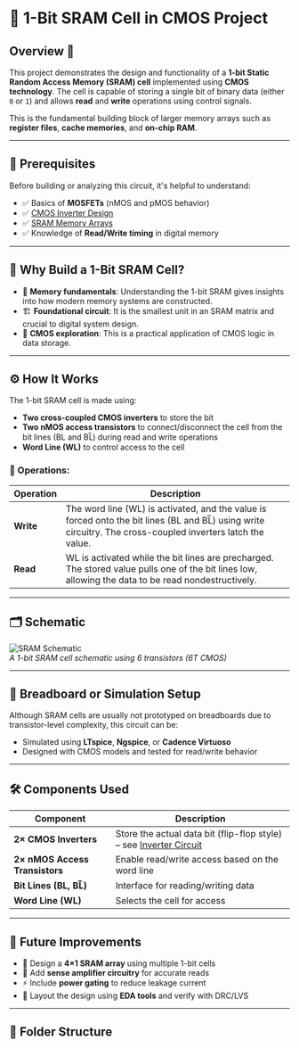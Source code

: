 # 🧠 1-Bit SRAM Cell in CMOS Project  

## Overview 🧩  
This project demonstrates the design and functionality of a **1-bit Static Random Access Memory (SRAM) cell** implemented using **CMOS technology**. The cell is capable of storing a single bit of binary data (either `0` or `1`) and allows **read** and **write** operations using control signals.

This is the fundamental building block of larger memory arrays such as **register files**, **cache memories**, and **on-chip RAM**.

---

## 📌 Prerequisites  
Before building or analyzing this circuit, it's helpful to understand:  
- ✅ Basics of **MOSFETs** (nMOS and pMOS behavior)  
- ✅ [CMOS Inverter Design](../../Digital_Circuit/Logic_Gates/CMOS_Logic_Gates/CMOS_NOT_Gate)  
- ✅ [SRAM Memory Arrays](../../Digital_Circuit/Memory_Circuit/RAM)  
- ✅ Knowledge of **Read/Write timing** in digital memory  

---

## 🧠 Why Build a 1-Bit SRAM Cell?  
- 🔬 **Memory fundamentals**: Understanding the 1-bit SRAM gives insights into how modern memory systems are constructed.  
- 🏗️ **Foundational circuit**: It is the smallest unit in an SRAM matrix and crucial to digital system design.  
- 🧪 **CMOS exploration**: This is a practical application of CMOS logic in data storage.  

---

## ⚙️ How It Works  

The 1-bit SRAM cell is made using:  
- **Two cross-coupled CMOS inverters** to store the bit  
- **Two nMOS access transistors** to connect/disconnect the cell from the bit lines (BL and BL̅) during read and write operations  
- **Word Line (WL)** to control access to the cell

### 🧾 Operations:

| Operation | Description |
|----------|-------------|
| **Write** | The word line (WL) is activated, and the value is forced onto the bit lines (BL and BL̅) using write circuitry. The cross-coupled inverters latch the value. |
| **Read** | WL is activated while the bit lines are precharged. The stored value pulls one of the bit lines low, allowing the data to be read nondestructively. |

---

## 🗂️ Schematic  

![SRAM Schematic](./sram_schematic.png)  
*A 1-bit SRAM cell schematic using 6 transistors (6T CMOS)*

---

## 🔌 Breadboard or Simulation Setup  

Although SRAM cells are usually not prototyped on breadboards due to transistor-level complexity, this circuit can be:  
- Simulated using **LTspice**, **Ngspice**, or **Cadence Virtuoso**  
- Designed with CMOS models and tested for read/write behavior

---

## 🛠 Components Used  

| Component | Description |
|----------|-------------|
| **2× CMOS Inverters** | Store the actual data bit (flip-flop style) – see [Inverter Circuit](../CMOS_Inverter) |
| **2× nMOS Access Transistors** | Enable read/write access based on the word line |
| **Bit Lines (BL, BL̅)** | Interface for reading/writing data |
| **Word Line (WL)** | Selects the cell for access |

---

## 🔮 Future Improvements  
- 🔁 Design a **4×1 SRAM array** using multiple 1-bit cells  
- 🧱 Add **sense amplifier circuitry** for accurate reads  
- ⚡ Include **power gating** to reduce leakage current  
- 📐 Layout the design using **EDA tools** and verify with DRC/LVS  

---

## 📂 Folder Structure  
